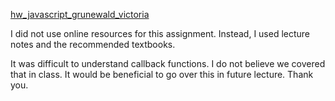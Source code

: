 [hw_javascript_grunewald_victoria](https://github.com/vgrunewald/hw_javascript_grunewald_victoria.git)

I did not use online resources for this assignment. Instead, I used lecture notes and the recommended textbooks.

It was difficult to understand callback functions. I do not believe we covered that in class. It would be beneficial to go over this in future lecture. Thank you.
